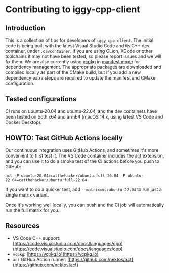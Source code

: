 # Contributing to iggy-cpp-client

## Introduction

This is a collection of tips for developers of `iggy-cpp-client`. The initial code is being built with the latest Visual Studio Code and its C++ dev container, under `.devcontainer`. If you are using CLion, XCode or other toolchains it may not have been tested, so please report issues and we will fix them. We are also currently using [vcpkg](https://vcpkg.io) in [manifest mode](https://learn.microsoft.com/en-us/vcpkg/users/manifests) for dependency management. The appropriate packages are downloaded and compiled locally as part of the CMake build, but if you add a new dependency extra steps are required to update the manifest and CMake configuration.

## Tested configurations

CI runs on ubuntu-20.04 and ubuntu-22.04, and the dev containers have been tested on both x64 and arm64 (macOS 14.x, using latest VS Code and Docker Desktop).

## HOWTO: Test GitHub Actions locally

Our continuous integration uses GitHub Actions, and sometimes it's more convenient to first test it. The VS Code container includes the [act](https://github.com/nektos/act) extension, and you can use it to do a smoke test of the CI actions before you push to GitHub:

```shell
act -P ubuntu-20.04=catthehacker/ubuntu:full-20.04 -P ubuntu-22.04=catthehacker/ubuntu:full-22.04
```

If you want to do a quicker test, add `--matrix=os:ubuntu-22.04` to run just a single matrix variant.

Once it's working well locally, you can push and the CI job will automatically run the full matrix for you.

## Resources

- VS Code C++ support: [https://code.visualstudio.com/docs/languages/cpp](https://code.visualstudio.com/docs/languages/cpp)
- `vcpkg`: [https://vcpkg.io](https://vcpkg.io)
- `act` GitHub Action runner: [https://github.com/nektos/act](https://github.com/nektos/act)
